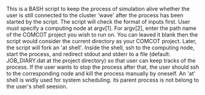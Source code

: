 This is a BASH script to keep the process of simulation alive whether the user is still connected to the cluster 'wave' after the process has been started by the script. 
The script will check the format of inputs first. User must specify a computing node at argv[1]. For argv[2], enter the path name of the COMCOT project you wish to run on. You can leaved it blank then the script would consider the current directory as your COMCOT project.
Later, the script will fork an 'at shell'. Inside the shell, ssh to the computing node, start the process, and redirect stdout and stderr to a file (default: JOB_DIARY.dat at the project directory) so that user can keep tracks of the process.
If the user wants to stop the process after that, the user should ssh to the corresponding node and kill the process manually by oneself.
An 'at' shell is widly used for system scheduling. its parent process is not belong to the user's shell seesion.
